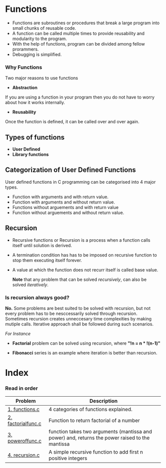 # Functions
- Functions are subroutines or procedures that break a large program into small chunks of reusable code.
- A function can be called multiple times to provide reusability and modularity to the program.
- With the help of functions, program can be divided among fellow prorammers.
- Debugging is simplified.

### Why Functions
Two major reasons to use functions
- **Abstraction** 

If you are using a function in your program then you do not have to worry about how it works internally.

- **Reusability** 

Once the function is defined, it can be called over and over again. 

## Types of functions
- **User Defined**
- **Library functions**

## Categorization of User Defined Functions
User defined functions in C programming can be categorised into 4 major types.
- Function with arguments and with return value.
- Function with arguments and without return value.
- Functions without arguements and with return value
- Function without arguements and without return value.

## Recursion
- Recursive functions or Recursion is a process when a function calls itself until solution is derived.
- A termination condition has has to be imposed on recursive function to stop them executing itself forever.
- A value at which the function does not recurr itself is called base value. 

  **Note** that any problem that can be solved *recursively*, can also be solved *iteratively*. 
  
 ### Is recursion always good?
 **No.**
 Some problems are best suited to be solved with recursion, but not every problem has to be nesccessarily solved through recursion. Sometimes recursion creates unneccesary time complexities by making mutiple calls. Iterative approach shall be followed during such scenarios.
 
 *For Instance*
 
 - **Factorial** problem can be solved using recursion, where **"!n = n * !(n-1)"**
 
 - **Fibonacci** series is an example where iteration is better than recursion.



# Index
### Read in order
| Problem      | Description |
| ----------- | ----------- |
| [1. functions.c](https://github.com/WatashiwaSid/c-dev/blob/main/Functions/factorialfunc.c)      | 4 categories of functions explained.       |
| [2. factorialfunc.c](https://github.com/WatashiwaSid/c-dev/blob/main/Functions/functions.c)      | Function to return factorial of a number       |
| [3. poweroffunc.c](https://github.com/WatashiwaSid/c-dev/blob/main/Functions/poweroffunc.c)      | function takes two arguments (mantissa and power) and, returns the power raised to the mantissa      |
| [4. recursion.c](https://github.com/WatashiwaSid/c-dev/blob/main/Functions/recursion.c)      | A simple recursive function to add first n positive integers      |

